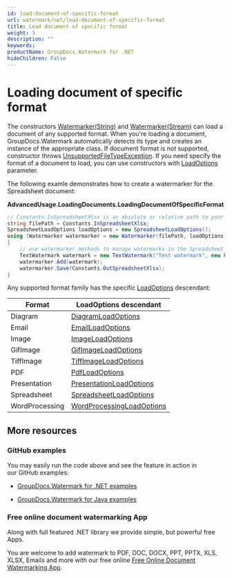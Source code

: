 ```yaml
---
id: load-document-of-specific-format
url: watermark/net/load-document-of-specific-format
title: Load document of specific format
weight: 3
description: ""
keywords: 
productName: GroupDocs.Watermark for .NET
hideChildren: False
---
```

# Loading document of specific format

The constructors [Watermarker(String)](https://apireference.groupdocs.com/net/watermark/groupdocs.watermark/watermarker/constructors/4) and [Watermarker(Stream)](https://apireference.groupdocs.com/net/watermark/groupdocs.watermark/watermarker/constructors/main) can load a document of any supported format. When you're loading a document, GroupDocs.Watermark automatically detects its type and creates an instance of the appropriate class. If document format is not supported, constructor throws [UnsupportedFileTypeException](https://apireference.groupdocs.com/net/watermark/groupdocs.watermark.exceptions/unsupportedfiletypeexception). If you need specify the format of a document to load, you can use constructors with [LoadOptions](https://apireference.groupdocs.com/net/watermark/groupdocs.watermark.options/loadoptions) parameter.

The following examle demonstrates how to create a watermarker for the Spreadsheet document:

**AdvancedUsage.LoadingDocuments.LoadingDocumentOfSpecificFormat**

```csharp
// Constants.InSpreadsheetXlsx is an absolute or relative path to your document. Ex: @"C:\Docs\spreadsheet.xlsx"
string filePath = Constants.InSpreadsheetXlsx;
SpreadsheetLoadOptions loadOptions = new SpreadsheetLoadOptions();
using (Watermarker watermarker = new Watermarker(filePath, loadOptions))
{
    // use watermarker methods to manage watermarks in the Spreadsheet document
    TextWatermark watermark = new TextWatermark("Test watermark", new Font("Arial", 12));
    watermarker.Add(watermark);
    watermarker.Save(Constants.OutSpreadsheetXlsx);
}

```

Any supported format family has the specific [LoadOptions](https://apireference.groupdocs.com/net/watermark/groupdocs.watermark.options/loadoptions) descendant:

| Format | LoadOptions descendant |
| --- | --- |
| Diagram | [DiagramLoadOptions](https://apireference.groupdocs.com/net/watermark/groupdocs.watermark.options.diagram/diagramloadoptions) |
| Email | [EmailLoadOptions](https://apireference.groupdocs.com/net/watermark/groupdocs.watermark.options.email/emailloadoptions) |
| Image | [ImageLoadOptions](https://apireference.groupdocs.com/net/watermark/groupdocs.watermark.options.image/imageloadoptions) |
| GifImage | [GifImageLoadOptions](https://apireference.groupdocs.com/net/watermark/groupdocs.watermark.options.image/gifimageloadoptions) |
| TiffImage | [TiffImageLoadOptions](https://apireference.groupdocs.com/net/watermark/groupdocs.watermark.options.image/tiffimageloadoptions) |
| PDF | [PdfLoadOptions](https://apireference.groupdocs.com/net/watermark/groupdocs.watermark.options.pdf/pdfloadoptions) |
| Presentation | [PresentationLoadOptions](https://apireference.groupdocs.com/net/watermark/groupdocs.watermark.options.presentation/presentationloadoptions) |
| Spreadsheet | [SpreadsheetLoadOptions](https://apireference.groupdocs.com/net/watermark/groupdocs.watermark.options.spreadsheet/spreadsheetloadoptions) |
| WordProcessing | [WordProcessingLoadOptions](https://apireference.groupdocs.com/net/watermark/groupdocs.watermark.options.wordprocessing/wordprocessingloadoptions) |

## More resources

### GitHub examples

You may easily run the code above and see the feature in action in our GitHub examples:

*   [GroupDocs.Watermark for .NET examples](https://github.com/groupdocs-watermark/GroupDocs.Watermark-for-.NET)
    
*   [GroupDocs.Watermark for Java examples](https://github.com/groupdocs-watermark/GroupDocs.Watermark-for-Java)
    

### Free online document watermarking App

Along with full featured .NET library we provide simple, but powerful free Apps.

You are welcome to add watermark to PDF, DOC, DOCX, PPT, PPTX, XLS, XLSX, Emails and more with our free online [Free Online Document Watermarking App](https://products.groupdocs.app/watermark).
